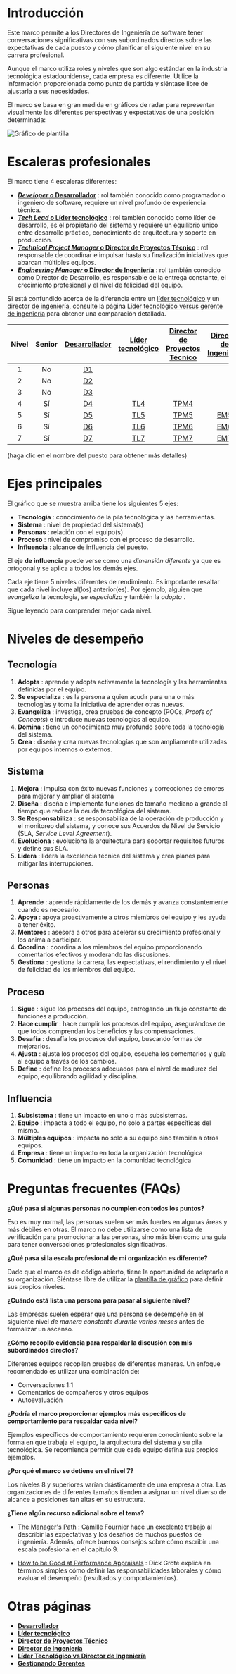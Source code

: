 # Introducción

Este marco permite a los Directores de Ingeniería de software tener conversaciones significativas con sus subordinados directos sobre las expectativas de cada puesto y cómo planificar el siguiente nivel en su carrera profesional.

Aunque el marco utiliza roles y niveles que son algo estándar en la industria tecnológica estadounidense, cada empresa es diferente. Utilice la información proporcionada como punto de partida y siéntase libre de ajustarla a sus necesidades.

El marco se basa en gran medida en gráficos de radar para representar visualmente las diferentes perspectivas y expectativas de una posición determinada:

<picture>
  <source media="(prefers-color-scheme: dark)" srcset="charts/template-dark.png">
  <source media="(prefers-color-scheme: light)" srcset="charts/template.png">   <img alt="Gráfico de plantilla" src="charts/template.png"> </source></source></picture>

# Escaleras profesionales

El marco tiene 4 escaleras diferentes:

- [**<em>Developer</em> o Desarrollador**](Developer.md) : rol también conocido como programador o ingeniero de software, requiere un nivel profundo de experiencia técnica.
- [**<em>Tech Lead</em> o Líder tecnológico**](TechLead.md) : rol también conocido como líder de desarrollo, es el propietario del sistema y requiere un equilibrio único entre desarrollo práctico, conocimiento de arquitectura y soporte en producción.
- [**<em>Technical Project Manager</em> o Director de Proyectos Técnico**](TechnicalProgramManager.md) : rol responsable de coordinar e impulsar hasta su finalización iniciativas que abarcan múltiples equipos.
- [**<em>Engineering Manager</em> o Director de Ingeniería**](EngineeringManager.md) : rol también conocido como Director de Desarrollo, es responsable de la entrega constante, el crecimiento profesional y el nivel de felicidad del equipo.

Si está confundido acerca de la diferencia entre un [líder tecnológico](TechLead.md) y un [director de ingeniería](EngineeringManager.md), consulte la página [Líder tecnológico versus gerente de ingeniería](TechLead-EngineeringManager.md) para obtener una comparación detallada.

Nivel | Senior | [Desarrollador](Developer.md) | [Líder tecnológico](TechLead.md) | [Director de Proyectos Técnico](TechnicalProgramManager.md) | [Director de Ingeniería](EngineeringManager.md)
:-: | :-: | :-: | :-: | :-: | :-:
1 | No | [D1](Developer.md#d1---developer-1) |  |  |
2 | No | [D2](Developer.md#d2---developer-2) |  |  |
3 | No | [D3](Developer.md#d3---developer-3) |  |  |
4 | Sí | [D4](Developer.md#d4---developer-4) | [TL4](TechLead.md#tl4---tech-lead-4) | [TPM4](TechnicalProgramManager.md#tpm4---technical-program-manager-4) |
5 | Sí | [D5](Developer.md#d5---developer-5) | [TL5](TechLead.md#tl5---tech-lead-5) | [TPM5](TechnicalProgramManager.md#tpm5---technical-program-manager-5) | [EM5](EngineeringManager.md#em5---engineering-manager-5)
6 | Sí | [D6](Developer.md#d6---developer-6) | [TL6](TechLead.md#tl6---tech-lead-6) | [TPM6](TechnicalProgramManager.md#tpm6---technical-program-manager-6) | [EM6](EngineeringManager.md#em6---engineering-manager-6)
7 | Sí | [D7](Developer.md#d7---developer-7) | [TL7](TechLead.md#tl7---tech-lead-7) | [TPM7](TechnicalProgramManager.md#tpm7---technical-program-manager-7) | [EM7](EngineeringManager.md#em7---engineering-manager-7)

(haga clic en el nombre del puesto para obtener más detalles)

# Ejes principales

El gráfico que se muestra arriba tiene los siguientes 5 ejes:

- **Tecnología** : conocimiento de la pila tecnológica y las herramientas.
- **Sistema** : nivel de propiedad del sistema(s)
- **Personas** : relación con el equipo(s)
- **Proceso** : nivel de compromiso con el proceso de desarrollo.
- **Influencia** : alcance de influencia del puesto.

El eje **de influencia** puede verse como una *dimensión diferente* ya que es ortogonal y se aplica a todos los demás ejes.

Cada eje tiene 5 niveles diferentes de rendimiento. Es importante resaltar que cada nivel incluye al(los) anterior(es). Por ejemplo, alguien que *evangeliza* la tecnología, *se especializa* y también la *adopta* .

Sigue leyendo para comprender mejor cada nivel.

# Niveles de desempeño

## Tecnología

1. **Adopta** : aprende y adopta activamente la tecnología y las herramientas definidas por el equipo.
2. **Se especializa** : es la persona a quien acudir para una o más tecnologías y toma la iniciativa de aprender otras nuevas.
3. **Evangeliza** : investiga, crea pruebas de concepto (POCs, <em>Proofs of Concepts</em>) e introduce nuevas tecnologías al equipo.
4. **Domina** : tiene un conocimiento muy profundo sobre toda la tecnología del sistema.
5. **Crea** : diseña y crea nuevas tecnologías que son ampliamente utilizadas por equipos internos o externos.

## Sistema

1. **Mejora** : impulsa con éxito nuevas funciones y correcciones de errores para mejorar y ampliar el sistema
2. **Diseña** : diseña e implementa funciones de tamaño mediano a grande al tiempo que reduce la deuda tecnológica del sistema.
3. **Se Responsabiliza** : se responsabiliza de la operación de producción y el monitoreo del sistema, y conoce sus Acuerdos de Nivel de Servicio (SLA, <em>Service Level Agreement</em>).
4. **Evoluciona** : evoluciona la arquitectura para soportar requisitos futuros y define sus SLA.
5. **Lidera** : lidera la excelencia técnica del sistema y crea planes para mitigar las interrupciones.

## Personas

1. **Aprende** : aprende rápidamente de los demás y avanza constantemente cuando es necesario.
2. **Apoya** : apoya proactivamente a otros miembros del equipo y les ayuda a tener éxito.
3. **Mentores** : asesora a otros para acelerar su crecimiento profesional y los anima a participar.
4. **Coordina** : coordina a los miembros del equipo proporcionando comentarios efectivos y moderando las discusiones.
5. **Gestiona** : gestiona la carrera, las expectativas, el rendimiento y el nivel de felicidad de los miembros del equipo.

## Proceso

1. **Sigue** : sigue los procesos del equipo, entregando un flujo constante de funciones a producción.
2. **Hace cumplir** : hace cumplir los procesos del equipo, asegurándose de que todos comprendan los beneficios y las compensaciones.
3. **Desafía** : desafía los procesos del equipo, buscando formas de mejorarlos.
4. **Ajusta** : ajusta los procesos del equipo, escucha los comentarios y guía al equipo a través de los cambios.
5. **Define** : define los procesos adecuados para el nivel de madurez del equipo, equilibrando agilidad y disciplina.

## Influencia

1. **Subsistema** : tiene un impacto en uno o más subsistemas.
2. **Equipo** : impacta a todo el equipo, no solo a partes específicas del mismo.
3. **Múltiples equipos** : impacta no solo a su equipo sino también a otros equipos.
4. **Empresa** : tiene un impacto en toda la organización tecnológica
5. **Comunidad** : tiene un impacto en la comunidad tecnológica

# Preguntas frecuentes (FAQs)

**¿Qué pasa si algunas personas no cumplen con todos los puntos?**

Eso es muy normal, las personas suelen ser más fuertes en algunas áreas y más débiles en otras. El marco no debe utilizarse como una lista de verificación para promocionar a las personas, sino más bien como una guía para tener conversaciones profesionales significativas.

**¿Qué pasa si la escala profesional de mi organización es diferente?**

Dado que el marco es de código abierto, tiene la oportunidad de adaptarlo a su organización. Siéntase libre de utilizar la [plantilla de gráfico](charts/template.png) para definir sus propios niveles.

**¿Cuándo está lista una persona para pasar al siguiente nivel?**

Las empresas suelen esperar que una persona se desempeñe en el siguiente nivel *de manera constante durante varios meses* antes de formalizar un ascenso.

**¿Cómo recopilo evidencia para respaldar la discusión con mis subordinados directos?**

Diferentes equipos recopilan pruebas de diferentes maneras. Un enfoque recomendado es utilizar una combinación de:

- Conversaciones 1:1
- Comentarios de compañeros y otros equipos
- Autoevaluación

**¿Podría el marco proporcionar ejemplos más específicos de comportamiento para respaldar cada nivel?**

Ejemplos específicos de comportamiento requieren conocimiento sobre la forma en que trabaja el equipo, la arquitectura del sistema y su pila tecnológica. Se recomienda permitir que cada equipo defina sus propios ejemplos.

**¿Por qué el marco se detiene en el nivel 7?**

Los niveles 8 y superiores varían drásticamente de una empresa a otra. Las organizaciones de diferentes tamaños tienden a asignar un nivel diverso de alcance a posiciones tan altas en su estructura.

**¿Tiene algún recurso adicional sobre el tema?**

- [The Manager's Path](http://shop.oreilly.com/product/0636920056843.do) : Camille Fournier hace un excelente trabajo al describir las expectativas y los desafíos de muchos puestos de ingeniería. Además, ofrece buenos consejos sobre cómo escribir una escala profesional en el capítulo 9.

- [How to be Good at Performance Appraisals](https://store.hbr.org/product/how-to-be-good-at-performance-appraisals-simple-effective-done-right/10295) : Dick Grote explica en términos simples cómo definir las responsabilidades laborales y cómo evaluar el desempeño (resultados y comportamientos).

# Otras páginas

- [**Desarrollador**](Developer.md)
- [**Líder tecnológico**](TechLead.md)
- [**Director de Proyectos Técnico**](TechnicalProgramManager.md)
- [**Director de Ingeniería**](EngineeringManager.md)
- [**Líder Tecnológico vs Director de Ingeniería**](TechLead-EngineeringManager.md)
- [**Gestionando Gerentes**](Managing-Managers.md)
